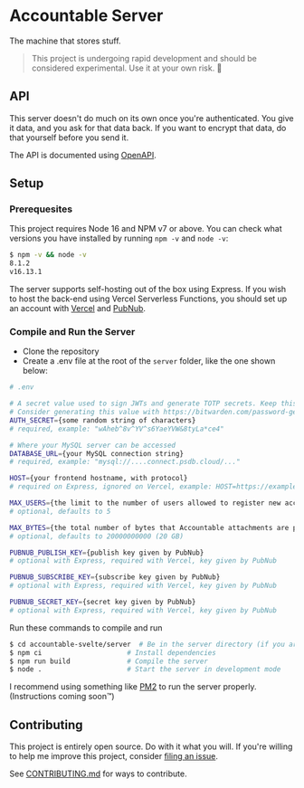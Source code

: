 # Accountable Server

The machine that stores stuff.

> This project is undergoing rapid development and should be considered experimental. Use it at your own risk. 🤙

## API

This server doesn't do much on its own once you're authenticated. You give it data, and you ask for that data back. If you want to encrypt that data, do that yourself before you send it.

The API is documented using [OpenAPI](https://petstore.swagger.io/?url=https://raw.githubusercontent.com/AverageHelper/accountable-svelte/main/server/openapi.yaml).

## Setup

### Prerequesites

This project requires Node 16 and NPM v7 or above. You can check what versions you have installed by running `npm -v` and `node -v`:

```sh
$ npm -v && node -v
8.1.2
v16.13.1
```

The server supports self-hosting out of the box using Express. If you wish to host the back-end using Vercel Serverless Functions, you should set up an account with [Vercel](https://vercel.com) and [PubNub](https://www.pubnub.com).

### Compile and Run the Server

- Clone the repository
- Create a .env file at the root of the `server` folder, like the one shown below:

```sh
# .env

# A secret value used to sign JWTs and generate TOTP secrets. Keep this safe.
# Consider generating this value with https://bitwarden.com/password-generator/
AUTH_SECRET={some random string of characters}
# required, example: "wAheb^8v^YV^s6YaeYVW&8tyLa*ce4"

# Where your MySQL server can be accessed
DATABASE_URL={your MySQL connection string}
# required, example: "mysql://....connect.psdb.cloud/..."

HOST={your frontend hostname, with protocol}
# required on Express, ignored on Vercel, example: HOST=https://example.com

MAX_USERS={the limit to the number of users allowed to register new accounts}
# optional, defaults to 5

MAX_BYTES={the total number of bytes that Accountable attachments are permitted to occupy on the system}
# optional, defaults to 20000000000 (20 GB)

PUBNUB_PUBLISH_KEY={publish key given by PubNub}
# optional with Express, required with Vercel, key given by PubNub

PUBNUB_SUBSCRIBE_KEY={subscribe key given by PubNub}
# optional with Express, required with Vercel, key given by PubNub

PUBNUB_SECRET_KEY={secret key given by PubNub}
# optional with Express, required with Vercel, key given by PubNub
```

Run these commands to compile and run

```sh
$ cd accountable-svelte/server  # Be in the server directory (if you aren't already)
$ npm ci                     # Install dependencies
$ npm run build              # Compile the server
$ node .                     # Start the server in development mode
```

I recommend using something like [PM2](https://pm2.keymetrics.io) to run the server properly. (Instructions coming soon™)

## Contributing

This project is entirely open source. Do with it what you will. If you're willing to help me improve this project, consider [filing an issue](https://github.com/AverageHelper/accountable-svelte/issues/new/choose).

See [CONTRIBUTING.md](/CONTRIBUTING.md) for ways to contribute.
